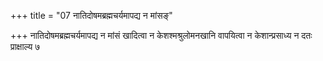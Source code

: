 +++
title = "07 नातिदोषमब्रह्मचर्यमापद्य न मांसङ्"

+++
नातिदोषमब्रह्मचर्यमापद्य न मांसं खादित्वा न केशश्मश्रुलोमनखानि वापयित्वा न केशान्प्रसाध्य न दतः प्राक्षाल्य ७